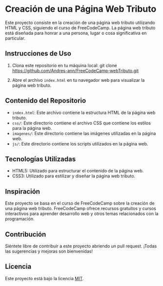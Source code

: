 # Creación de una Página Web Tributo

Este proyecto consiste en la creación de una página web tributo utilizando HTML y CSS, siguiendo el curso de FreeCodeCamp. La página web tributo está diseñada para honrar a una persona, lugar o cosa significativa en particular.

## Instrucciones de Uso

1. Clona este repositorio en tu máquina local: git clone https://github.com/Andres-ann/FreeCodeCamp-webTributo.git

2. Abre el archivo `index.html` en tu navegador web para visualizar la página web tributo.

## Contenido del Repositorio

- `index.html`: Este archivo contiene la estructura HTML de la página web tributo.
- `css/`: Este directorio contiene el archivo CSS que contiene los estilos para la página web.
- `imagenes/`: Este directorio contiene las imágenes utilizadas en la página web.
- `js/`: Este directorio contiene los scripts utilizados en la página web.

## Tecnologías Utilizadas

- HTML5: Utilizado para estructurar el contenido de la página web.
- CSS3: Utilizado para estilizar y diseñar la página web tributo.

## Inspiración

Este proyecto se basa en el curso de FreeCodeCamp sobre la creación de una página web tributo. FreeCodeCamp ofrece recursos gratuitos y cursos interactivos para aprender desarrollo web y otros temas relacionados con la programación.

## Contribución

Siéntete libre de contribuir a este proyecto abriendo un pull request. ¡Todas las sugerencias y mejoras son bienvenidas!

## Licencia

Este proyecto está bajo la licencia [MIT](LICENSE).
